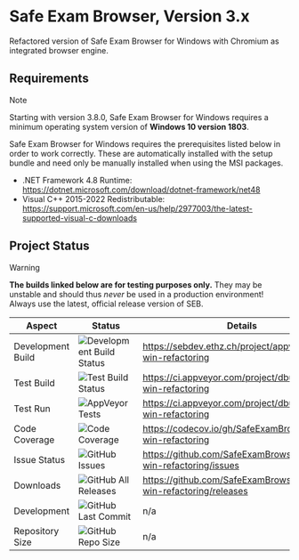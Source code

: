 # Safe Exam Browser, Version 3.x

Refactored version of Safe Exam Browser for Windows with Chromium as integrated browser engine.

## Requirements

> [!NOTE]  
> Starting with version 3.8.0, Safe Exam Browser for Windows requires a minimum operating system version of **Windows 10 version 1803**.

Safe Exam Browser for Windows requires the prerequisites listed below in order to work correctly. These are automatically installed with the setup bundle and need only be manually installed when using the MSI packages.

* .NET Framework 4.8 Runtime: https://dotnet.microsoft.com/download/dotnet-framework/net48
* Visual C++ 2015-2022 Redistributable: https://support.microsoft.com/en-us/help/2977003/the-latest-supported-visual-c-downloads

## Project Status

> [!WARNING]
> **The builds linked below are for testing purposes only.** They may be unstable and should thus _never_ be used in a production environment! Always use the latest, official release version of SEB.

| Aspect            | Status                                                                                                                | Details                                                         |
| ----------------- | --------------------------------------------------------------------------------------------------------------------- | --------------------------------------------------------------- |
| Development Build | ![Development Build Status](https://sebdev.ethz.ch/api/projects/status/kq78qrjtnpk82ti0?svg=true)                     | https://sebdev.ethz.ch/project/appveyor/seb-win-refactoring     |
| Test Build        | ![Test Build Status](https://ci.appveyor.com/api/projects/status/a56akt9r174570m7?svg=true)                           | https://ci.appveyor.com/project/dbuechel/seb-win-refactoring    |
| Test Run          | ![AppVeyor Tests](https://img.shields.io/appveyor/tests/dbuechel/seb-win-refactoring?logo=appveyor&logoColor=%23ccc)  | https://ci.appveyor.com/project/dbuechel/seb-win-refactoring    |
| Code Coverage     | ![Code Coverage](https://codecov.io/gh/SafeExamBrowser/seb-win-refactoring/branch/master/graph/badge.svg)             | https://codecov.io/gh/SafeExamBrowser/seb-win-refactoring       |
| Issue Status      | ![GitHub Issues](https://img.shields.io/github/issues/safeexambrowser/seb-win-refactoring?logo=github)                | https://github.com/SafeExamBrowser/seb-win-refactoring/issues   |
| Downloads         | ![GitHub All Releases](https://img.shields.io/github/downloads/safeexambrowser/seb-win-refactoring/total?logo=github) | https://github.com/SafeExamBrowser/seb-win-refactoring/releases |
| Development       | ![GitHub Last Commit](https://img.shields.io/github/last-commit/safeexambrowser/seb-win-refactoring?logo=github)      | n/a                                                             |
| Repository Size   | ![GitHub Repo Size](https://img.shields.io/github/repo-size/safeexambrowser/seb-win-refactoring?logo=github)          | n/a                                                             |
